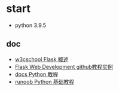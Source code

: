 # start

- python 3.9.5

## doc

- [w3cschool Flask 概述](https://www.w3cschool.cn/flask/flask_overview.html)
- [Flask Web Development github教程实例](https://github.com/miguelgrinberg/flasky)
- [docs Python 教程](https://docs.python.org/zh-cn/3/tutorial/index.html)
- [runoob Python 基础教程 ](https://www.runoob.com/python/python-tutorial.html)
